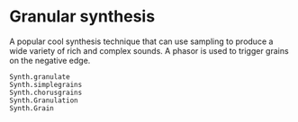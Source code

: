 # Granular synthesis

A popular cool synthesis technique that can use sampling to produce
a wide variety of rich and complex sounds. A phasor is used to trigger
grains on the negative edge.

```@docs
Synth.granulate
Synth.simplegrains
Synth.chorusgrains
Synth.Granulation
Synth.Grain
```


